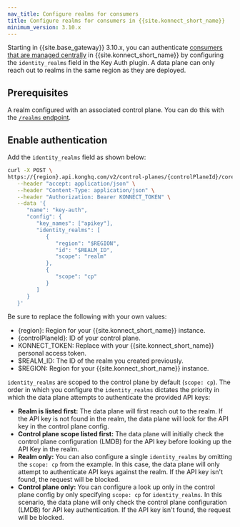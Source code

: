 ```yaml
---
nav_title: Configure realms for consumers
title: Configure realms for consumers in {{site.konnect_short_name}}
minimum_version: 3.10.x
---
```


Starting in {{site.base_gateway}} 3.10.x, you can authenticate [consumers that are managed centrally](/konnect/centralized-consumer-management/) in {{site.konnect_short_name}} by configuring the `identity_realms` field in the Key Auth plugin. A data plane can only reach out to realms in the same region as they are deployed.

## Prerequisites

A realm configured with an associated control plane. You can do this with the [`/realms` endpoint](/konnect/api/consumers/latest/#/operations/create-realm).

## Enable authentication

Add the `identity_realms` field as shown below:

```bash
curl -X POST \
https://{region}.api.konghq.com/v2/control-planes/{controlPlaneId}/core-entities/plugins/ \
   --header "accept: application/json" \
   --header "Content-Type: application/json" \
   --header "Authorization: Bearer KONNECT_TOKEN" \
   --data '{
      "name": "key-auth",
      "config": {
         "key_names": ["apikey"],
         "identity_realms": [
            {
               "region": "$REGION",
               "id": "$REALM_ID",
               "scope": "realm"
            },
            {
               "scope": "cp"
            }
         ]
      }
   }'
```
Be sure to replace the following with your own values:
   * {region}: Region for your {{site.konnect_short_name}} instance.
   * {controlPlaneId}: ID of your control plane.
   * KONNECT_TOKEN: Replace with your {{site.konnect_short_name}} personal access token.
   * $REALM_ID: The ID of the realm you created previously. 
   * $REGION: Region for your {{site.konnect_short_name}} instance.

`identity_realms` are scoped to the control plane by default (`scope: cp`). The order in which you configure the `identity_realms` dictates the priority in which the data plane attempts to authenticate the provided API keys:

* **Realm is listed first:** The data plane will first reach out to the realm. If the API key is not found in the realm, the data plane will look for the API key in the control plane config. 
* **Control plane scope listed first:** The data plane will initially check the control plane configuration (LMDB) for the API key before looking up the API Key in the realm.
* **Realm only:** You can also configure a single `identity_realms` by omitting the `scope: cp` from the example. In this case, the data plane will only attempt to authenticate API keys against the realm. If the API key isn't found, the request will be blocked.
* **Control plane only:** You can configure a look up only in the control plane config by only specifying `scope: cp` for `identity_realms`. In this scenario, the data plane will only check the control plane configuration (LMDB) for API key authentication. If the API key isn't found, the request will be blocked.